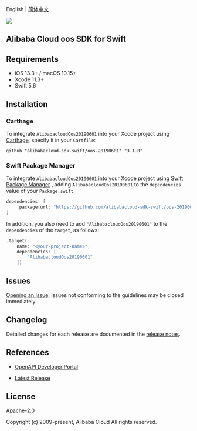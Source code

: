 English | [简体中文](README-CN.md)

![](https://aliyunsdk-pages.alicdn.com/icons/AlibabaCloud.svg)

## Alibaba Cloud oos SDK for Swift

## Requirements

- iOS 13.3+ / macOS 10.15+
- Xcode 11.3+
- Swift 5.6

## Installation

### Carthage

To integrate `AlibabacloudOos20190601` into your Xcode project using [Carthage](https://github.com/Carthage/Carthage), specify it in your `Cartfile`:

```ogdl
github "alibabacloud-sdk-swift/oos-20190601" "3.1.0"
```

### Swift Package Manager

To integrate `AlibabacloudOos20190601` into your Xcode project using [Swift Package Manager](https://swift.org/package-manager/) , adding `AlibabacloudOos20190601` to the `dependencies` value of your `Package.swift`.

```swift
dependencies: [
    .package(url: "https://github.com/alibabacloud-sdk-swift/oos-20190601.git", from: "3.1.0")
]
```

In addition, you also need to add `"AlibabacloudOos20190601"` to the `dependencies` of the `target`, as follows:

```swift
.target(
    name: "<your-project-name>",
    dependencies: [
        "AlibabacloudOos20190601",
    ])
```

## Issues

[Opening an Issue](https://github.com/alibabacloud-sdk-swift/oos-20190601/issues/new), Issues not conforming to the guidelines may be closed immediately.

## Changelog

Detailed changes for each release are documented in the [release notes](./ChangeLog.txt).

## References

* [OpenAPI Developer Portal](https://next.api.alibabacloud.com/home)
- [Latest Release](https://github.com/alibabacloud-sdk-swift/oos-20190601)

## License

[Apache-2.0](http://www.apache.org/licenses/LICENSE-2.0)

Copyright (c) 2009-present, Alibaba Cloud All rights reserved.
